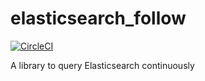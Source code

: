 # elasticsearch_follow
[![CircleCI](https://circleci.com/gh/mdreem/elasticsearch_follow.svg?style=svg&circle-token=a53243ea7942ee439f51be3ea4fce2628ed4d58f)](https://circleci.com/gh/mdreem/elasticsearch_follow)

A library to query Elasticsearch continuously
